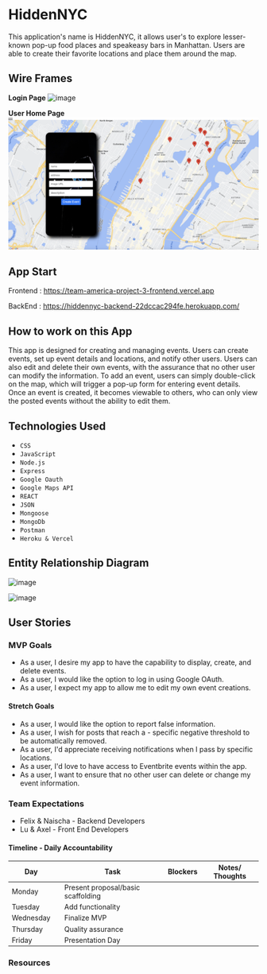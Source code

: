 
# HiddenNYC

This application's name is HiddenNYC, it allows user's to explore lesser-known pop-up food places and speakeasy bars in Manhattan. Users are able to create their favorite locations and place them around the map.

## Wire Frames

**Login Page**
![image](image.png)

**User Home Page**
![image](<user homepage.png>)

## App Start
Frontend : https://team-america-project-3-frontend.vercel.app


 BackEnd : https://hiddennyc-backend-22dccac294fe.herokuapp.com/

## How to work on this App

This app is designed for creating and managing events. Users can create events, set up event details and locations, and notify other users. Users can also edit and delete their own events, with the assurance that no other user can modify the information. To add an event, users can simply double-click on the map, which will trigger a pop-up form for entering event details. Once an event is created, it becomes viewable to others, who can only view the posted events without the ability to edit them.
## Technologies Used

- `CSS`
- `JavaScript`
- `Node.js`
- `Express`
- `Google Oauth`
- `Google Maps API`
- `REACT`
- `JSON`
- `Mongoose`
- `MongoDb`
- `Postman`
- `Heroku & Vercel`

## Entity Relationship Diagram

![image](https://raw.git.generalassemb.ly/felix-carela-GA/Project-3-Proposal/main/HiddeNYC.jpeg?token=AAAMIBK6LIBB76JQA5IEYRDFD3GN6)

![image](https://raw.git.generalassemb.ly/felix-carela-GA/Project-3-Proposal/main/HiddenNYC%20Data.png?token=AAAMIBLPU2ILML7WBLWNRQTFD3GPW)

## User Stories

### MVP Goals

- As a user, I desire my app to have the capability to display, create, and delete events.
- As a user, I would like the option to log in using Google OAuth.
- As a user, I expect my app to allow me to edit my own event creations.

#### Stretch Goals

- As a user, I would like the option to report false information.
- As a user, I wish for posts that reach a - specific negative threshold to be automatically removed.
- As a user, I'd appreciate receiving notifications when I pass by specific locations.
- As a user, I'd love to have access to Eventbrite events within the app.
- As a user, I want to ensure that no other user can delete or change my event information.

### Team Expectations
- Felix & Naischa - Backend Developers
- Lu & Axel - Front End Developers

#### Timeline - Daily Accountability

| Day        |   | Task                               | Blockers | Notes/ Thoughts |
|------------|---|------------------------------------|----------|-----------------|
| Monday     |   | Present proposal/basic scaffolding |          |                 |
| Tuesday    |   | Add functionality                  |          |                 |
| Wednesday  |   | Finalize MVP                       |          |                 |
| Thursday   |   | Quality assurance                  |          |                 |
| Friday     |   | Presentation Day                   |          |                 |


### Resources

